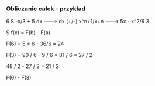 ### Obliczanie całek - przykład
6
  S  -x/3 + 5 dx ---> dx (+/-) x^n+1/x+n  ---> 5x - x^2/6
3

S f(x) = F(b) - F(a)

F(6) = 5 * 6 - 36/6 = 24

F(3) = 90 / 6 - 9 / 6 = 81 / 6 = 27 / 2 

48 / 2 - 27 / 2 = 21 / 2

F(6) - F(3)